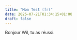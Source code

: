 ```yaml
---
title: "Mon Test (fr)"
date: 2025-07-21T01:34:15+01:00
draft: false
---
```


Bonjour Wil, tu as réussi.
